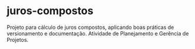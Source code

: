 # juros-compostos
Projeto para cálculo de juros compostos, aplicando boas práticas de versionamento e documentação. Atividade de Planejamento e Gerência de Projetos.
